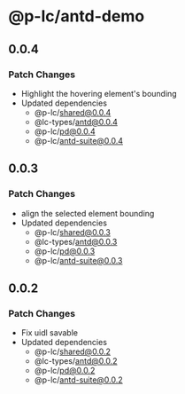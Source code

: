 # @p-lc/antd-demo

## 0.0.4

### Patch Changes

- Highlight the hovering element's bounding
- Updated dependencies
  - @p-lc/shared@0.0.4
  - @lc-types/antd@0.0.4
  - @p-lc/pd@0.0.4
  - @p-lc/antd-suite@0.0.4

## 0.0.3

### Patch Changes

- align the selected element bounding
- Updated dependencies
  - @p-lc/shared@0.0.3
  - @lc-types/antd@0.0.3
  - @p-lc/pd@0.0.3
  - @p-lc/antd-suite@0.0.3

## 0.0.2

### Patch Changes

- Fix uidl savable
- Updated dependencies
  - @p-lc/shared@0.0.2
  - @lc-types/antd@0.0.2
  - @p-lc/pd@0.0.2
  - @p-lc/antd-suite@0.0.2
